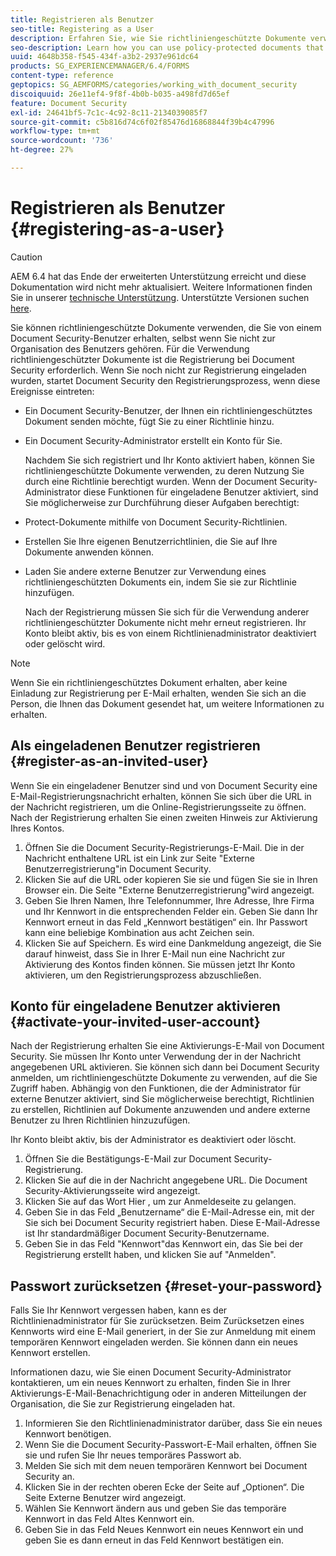 ```yaml
---
title: Registrieren als Benutzer
seo-title: Registering as a User
description: Erfahren Sie, wie Sie richtliniengeschützte Dokumente verwenden können, die Sie von einem Document Security-Benutzer erhalten, auch wenn Sie nicht zur Organisation des Benutzers gehören.
seo-description: Learn how you can use policy-protected documents that you receive from an document security user, even if you are external to the user’s organization.
uuid: 4648b358-f545-434f-a3b2-2937e961dc64
products: SG_EXPERIENCEMANAGER/6.4/FORMS
content-type: reference
geptopics: SG_AEMFORMS/categories/working_with_document_security
discoiquuid: 26e11ef4-9f8f-4b0b-b035-a498fd7d65ef
feature: Document Security
exl-id: 24641bf5-7c1c-4c92-8c11-2134039085f7
source-git-commit: c5b816d74c6f02f85476d16868844f39b4c47996
workflow-type: tm+mt
source-wordcount: '736'
ht-degree: 27%

---
```


# Registrieren als Benutzer {#registering-as-a-user}

>[!CAUTION]
>
>AEM 6.4 hat das Ende der erweiterten Unterstützung erreicht und diese Dokumentation wird nicht mehr aktualisiert. Weitere Informationen finden Sie in unserer [technische Unterstützung](https://helpx.adobe.com/de/support/programs/eol-matrix.html). Unterstützte Versionen suchen [here](https://experienceleague.adobe.com/docs/?lang=de).

Sie können richtliniengeschützte Dokumente verwenden, die Sie von einem Document Security-Benutzer erhalten, selbst wenn Sie nicht zur Organisation des Benutzers gehören. Für die Verwendung richtliniengeschützter Dokumente ist die Registrierung bei Document Security erforderlich. Wenn Sie noch nicht zur Registrierung eingeladen wurden, startet Document Security den Registrierungsprozess, wenn diese Ereignisse eintreten:

* Ein Document Security-Benutzer, der Ihnen ein richtliniengeschütztes Dokument senden möchte, fügt Sie zu einer Richtlinie hinzu.
* Ein Document Security-Administrator erstellt ein Konto für Sie.

   Nachdem Sie sich registriert und Ihr Konto aktiviert haben, können Sie richtliniengeschützte Dokumente verwenden, zu deren Nutzung Sie durch eine Richtlinie berechtigt wurden. Wenn der Document Security-Administrator diese Funktionen für eingeladene Benutzer aktiviert, sind Sie möglicherweise zur Durchführung dieser Aufgaben berechtigt:

* Protect-Dokumente mithilfe von Document Security-Richtlinien.
* Erstellen Sie Ihre eigenen Benutzerrichtlinien, die Sie auf Ihre Dokumente anwenden können.
* Laden Sie andere externe Benutzer zur Verwendung eines richtliniengeschützten Dokuments ein, indem Sie sie zur Richtlinie hinzufügen.

   Nach der Registrierung müssen Sie sich für die Verwendung anderer richtliniengeschützter Dokumente nicht mehr erneut registrieren. Ihr Konto bleibt aktiv, bis es von einem Richtlinienadministrator deaktiviert oder gelöscht wird.

>[!NOTE]
>
>Wenn Sie ein richtliniengeschütztes Dokument erhalten, aber keine Einladung zur Registrierung per E-Mail erhalten, wenden Sie sich an die Person, die Ihnen das Dokument gesendet hat, um weitere Informationen zu erhalten.

## Als eingeladenen Benutzer registrieren {#register-as-an-invited-user}

Wenn Sie ein eingeladener Benutzer sind und von Document Security eine E-Mail-Registrierungsnachricht erhalten, können Sie sich über die URL in der Nachricht registrieren, um die Online-Registrierungsseite zu öffnen. Nach der Registrierung erhalten Sie einen zweiten Hinweis zur Aktivierung Ihres Kontos.

1. Öffnen Sie die Document Security-Registrierungs-E-Mail. Die in der Nachricht enthaltene URL ist ein Link zur Seite &quot;Externe Benutzerregistrierung&quot;in Document Security.
1. Klicken Sie auf die URL oder kopieren Sie sie und fügen Sie sie in Ihren Browser ein. Die Seite &quot;Externe Benutzerregistrierung&quot;wird angezeigt.
1. Geben Sie Ihren Namen, Ihre Telefonnummer, Ihre Adresse, Ihre Firma und Ihr Kennwort in die entsprechenden Felder ein. Geben Sie dann Ihr Kennwort erneut in das Feld „Kennwort bestätigen“ ein. Ihr Passwort kann eine beliebige Kombination aus acht Zeichen sein.
1. Klicken Sie auf Speichern. Es wird eine Dankmeldung angezeigt, die Sie darauf hinweist, dass Sie in Ihrer E-Mail nun eine Nachricht zur Aktivierung des Kontos finden können. Sie müssen jetzt Ihr Konto aktivieren, um den Registrierungsprozess abzuschließen.

## Konto für eingeladene Benutzer aktivieren {#activate-your-invited-user-account}

Nach der Registrierung erhalten Sie eine Aktivierungs-E-Mail von Document Security. Sie müssen Ihr Konto unter Verwendung der in der Nachricht angegebenen URL aktivieren. Sie können sich dann bei Document Security anmelden, um richtliniengeschützte Dokumente zu verwenden, auf die Sie Zugriff haben. Abhängig von den Funktionen, die der Administrator für externe Benutzer aktiviert, sind Sie möglicherweise berechtigt, Richtlinien zu erstellen, Richtlinien auf Dokumente anzuwenden und andere externe Benutzer zu Ihren Richtlinien hinzuzufügen.

Ihr Konto bleibt aktiv, bis der Administrator es deaktiviert oder löscht.

1. Öffnen Sie die Bestätigungs-E-Mail zur Document Security-Registrierung.
1. Klicken Sie auf die in der Nachricht angegebene URL. Die Document Security-Aktivierungsseite wird angezeigt.
1. Klicken Sie auf das Wort Hier , um zur Anmeldeseite zu gelangen.
1. Geben Sie in das Feld „Benutzername“ die E-Mail-Adresse ein, mit der Sie sich bei Document Security registriert haben. Diese E-Mail-Adresse ist Ihr standardmäßiger Document Security-Benutzername.
1. Geben Sie in das Feld &quot;Kennwort&quot;das Kennwort ein, das Sie bei der Registrierung erstellt haben, und klicken Sie auf &quot;Anmelden&quot;.

## Passwort zurücksetzen {#reset-your-password}

Falls Sie Ihr Kennwort vergessen haben, kann es der Richtlinienadministrator für Sie zurücksetzen. Beim Zurücksetzen eines Kennworts wird eine E-Mail generiert, in der Sie zur Anmeldung mit einem temporären Kennwort eingeladen werden. Sie können dann ein neues Kennwort erstellen.

Informationen dazu, wie Sie einen Document Security-Administrator kontaktieren, um ein neues Kennwort zu erhalten, finden Sie in Ihrer Aktivierungs-E-Mail-Benachrichtigung oder in anderen Mitteilungen der Organisation, die Sie zur Registrierung eingeladen hat.

1. Informieren Sie den Richtlinienadministrator darüber, dass Sie ein neues Kennwort benötigen.
1. Wenn Sie die Document Security-Passwort-E-Mail erhalten, öffnen Sie sie und rufen Sie Ihr neues temporäres Passwort ab.
1. Melden Sie sich mit dem neuen temporären Kennwort bei Document Security an.
1. Klicken Sie in der rechten oberen Ecke der Seite auf „Optionen“. Die Seite Externe Benutzer wird angezeigt.
1. Wählen Sie Kennwort ändern aus und geben Sie das temporäre Kennwort in das Feld Altes Kennwort ein.
1. Geben Sie in das Feld Neues Kennwort ein neues Kennwort ein und geben Sie es dann erneut in das Feld Kennwort bestätigen ein.
